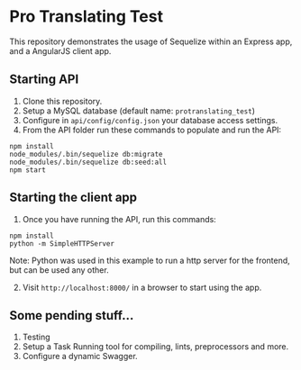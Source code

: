 # Pro Translating Test

This repository demonstrates the usage of Sequelize within an Express app, and a AngularJS client app.

## Starting API

1. Clone this repository.
2. Setup a MySQL database (default name: `protranslating_test`)
3. Configure in `api/config/config.json` your database access settings.
4. From the API folder run these commands to populate and run the API:

  ```
  npm install
  node_modules/.bin/sequelize db:migrate
  node_modules/.bin/sequelize db:seed:all
  npm start
  ```

## Starting the client app

1. Once you have running the API, run this commands:

  ```
  npm install
  python -m SimpleHTTPServer
  ```
  Note: Python was used in this example to run a http server for the frontend, but can be used any other.

2. Visit `http://localhost:8000/` in a browser to start using the app.



## Some pending stuff...

  1. Testing
  2. Setup a Task Running tool for compiling, lints, preprocessors and more.
  3. Configure a dynamic Swagger.
